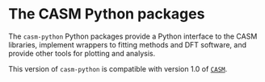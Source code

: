 The CASM Python packages
========================

The `casm-python` Python packages provide a Python interface to the CASM libraries, implement wrappers to fitting methods and DFT software, and provide other tools for plotting and analysis.

This version of `casm-python` is compatible with version 1.0 of [`CASM`](https://prisms-center.github.io/CASMcode_docs/).

